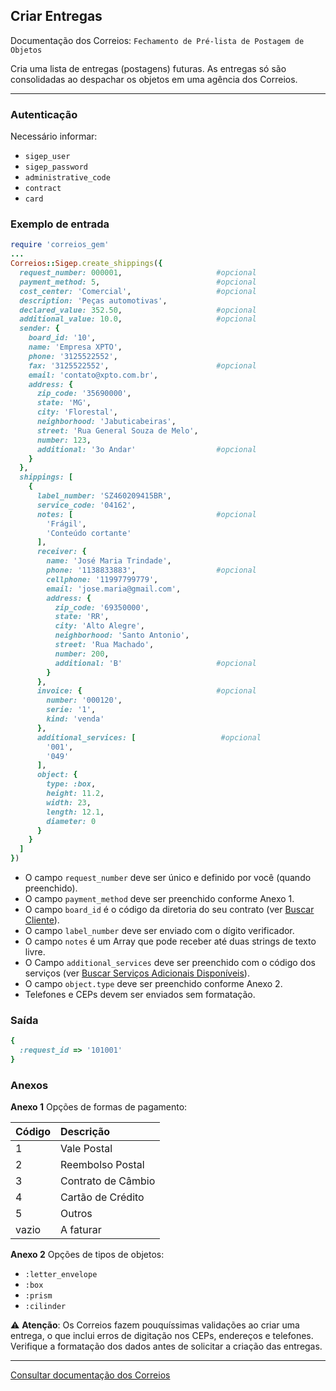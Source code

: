 ## Criar Entregas

Documentação dos Correios: `Fechamento de Pré-lista de Postagem de Objetos`

Cria uma lista de entregas (postagens) futuras. As entregas só são consolidadas ao despachar os objetos em uma agência dos
Correios. 

____

### Autenticação
Necessário informar:
* `sigep_user`
* `sigep_password`
* `administrative_code`
* `contract`
* `card`

### Exemplo de entrada

```ruby
require 'correios_gem'
...
Correios::Sigep.create_shippings({
  request_number: 000001,                     #opcional
  payment_method: 5,                          #opcional
  cost_center: 'Comercial',                   #opcional
  description: 'Peças automotivas',
  declared_value: 352.50,                     #opcional
  additional_value: 10.0,                     #opcional
  sender: {
    board_id: '10',
    name: 'Empresa XPTO',
    phone: '3125522552',
    fax: '3125522552',                        #opcional
    email: 'contato@xpto.com.br',
    address: {
      zip_code: '35690000',
      state: 'MG',
      city: 'Florestal',
      neighborhood: 'Jabuticabeiras',
      street: 'Rua General Souza de Melo',
      number: 123,
      additional: '3o Andar'                  #opcional
    }
  },
  shippings: [
    {
      label_number: 'SZ460209415BR',
      service_code: '04162',
      notes: [                                #opcional
        'Frágil',
        'Conteúdo cortante'
      ],
      receiver: {
        name: 'José Maria Trindade',
        phone: '1138833883',                  #opcional
        cellphone: '11997799779',
        email: 'jose.maria@gmail.com',
        address: {
          zip_code: '69350000',
          state: 'RR',
          city: 'Alto Alegre',
          neighborhood: 'Santo Antonio',
          street: 'Rua Machado',
          number: 200,
          additional: 'B'                     #opcional
        }
      },
      invoice: {                              #opcional
        number: '000120',
        serie: '1',
        kind: 'venda'
      },
      additional_services: [                   #opcional
        '001',
        '049'
      ],
      object: {
        type: :box,
        height: 11.2,
        width: 23,
        length: 12.1,
        diameter: 0
      }
    }
  ]
})
```
* O campo `request_number` deve ser único e definido por você (quando preenchido).
* O campo `payment_method` deve ser preenchido conforme Anexo 1.
* O campo `board_id` é o código da diretoria do seu contrato (ver [Buscar Cliente](SEARCH_CUSTOMER.md)). 
* O campo `label_number` deve ser enviado com o dígito verificador.
* O campo `notes` é um Array que pode receber até duas strings de texto livre.
* O Campo `additional_services` deve ser preenchido com o código dos serviços (ver [Buscar Serviços Adicionais Disponíveis](SEARCH_AVAILABLE_ADDITIONAL_SERVICES.md)).
* O campo `object.type` deve ser preenchido conforme Anexo 2.
* Telefones e CEPs devem ser enviados sem formatação.

### Saída

```ruby
{
  :request_id => '101001'
}
```

### Anexos

__Anexo 1__
Opções de formas de pagamento:

| Código  | Descrição          |
| :------ | :----------------- |
| 1       | Vale Postal        |
| 2       | Reembolso Postal   |
| 3       | Contrato de Câmbio |
| 4       | Cartão de Crédito  |
| 5       | Outros             |
| vazio   | A faturar          |

__Anexo 2__
Opções de tipos de objetos:
* `:letter_envelope`
* `:box`
* `:prism`
* `:cilinder`

⚠️ __Atenção__: Os Correios fazem pouquíssimas validações ao criar uma entrega, o que inclui erros de digitação nos CEPs, endereços e telefones. Verifique a formatação dos dados antes de solicitar a criação das entregas.

---

[Consultar documentação dos Correios](CORREIOS_DOCUMENT.pdf)
